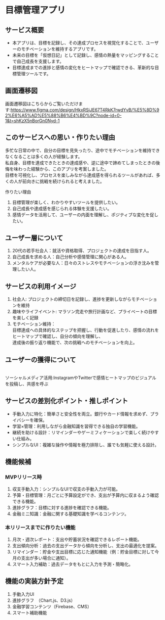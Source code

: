 # 目標管理アプリ
## サービス概要
- 本アプリは、目標を記録し、その達成プロセスを視覚化することで、ユーザーのモチベーションを維持するアプリです。
- 未来の目標を「仮想日記」として記録し、感情の熱量をマッピングすることで自己成長を支援します。
- 目標達成までの進捗と感情の変化をヒートマップで確認できる、革新的な目標管理ツールです。

## 画面遷移図
画面遷移図はこちらからご覧いただけます:https://www.figma.com/design/HkxRSjJE67T4RkK7rwdYvB/%E5%8D%92%E6%A5%AD%E5%88%B6%E4%BD%9C?node-id=0-1&t=shKzX5nBorGn0Nyd-1

##  このサービスへの思い・作りたい理由
多忙な日常の中で、自分の目標を見失ったり、途中でモチベーションを維持できなくなることは多くの人が経験します。
<br>私自身、目標を達成できたときの達成感や、逆に途中で諦めてしまったときの後悔を味わった経験から、このアプリを考案しました。
<br>目標を可視化し、プロセスを楽しみながら達成感を得られるツールがあれば、多くの人が前向きに挑戦を続けられると考えました。

作りたい理由
1. 目標管理が楽しく、わかりやすいツールを提供したい。
2. 自己成長や達成感を感じられる体験を支援したい。
3. 感情データを活用して、ユーザーの内面を理解し、ポジティブな変化を促したい。

## ユーザー層について
1. 20代の若手社会人：就活や資格取得、プロジェクトの達成を目指す人。
2. 自己成長を求める人：自己分析や感情管理に関心がある人。
3. メンタルケアが必要な人：日々のストレスやモチベーションの浮き沈みを管理したい人。

## サービスの利用イメージ
1. 社会人: プロジェクトの締切日を記録し、進捗を更新しながらモチベーションを維持
2. 趣味やライフイベント: マラソン完走や旅行計画など、プライベートの目標を楽しく記録
3. モチベーション維持：
<br>目標達成への具体的なステップを把握し、行動を促進したり、感情の流れをヒートマップで確認し、自分の傾向を理解し、<br>達成後の振り返り機能で、次の挑戦へのモチベーションを向上。

## ユーザーの獲得について
<br>ソーシャルメディア活用:InstagramやTwitterで感情ヒートマップのビジュアルを投稿し、共感を呼ぶ


## サービスの差別化ポイント・推しポイント
- 手動入力に特化：簡単さと安全性を両立。銀行やカード情報を求めず、プライバシーを確保。
- 学習×管理：利用しながら金融知識を習得できる独自の学習機能。
- 継続を助ける設計：リマインダーやゲーミフィケーションで楽しく続けやすい仕組み。
- シンプルなUI：複雑な操作や情報を極力排除し、誰でも気軽に使える設計。

## 機能候補
### MVPリリース時
1. 収支手動入力：シンプルなUIで収支の手動入力が可能。
2. 予算・目標管理：月ごとに予算設定ができ、支出が予算内に収まるよう確認できる機能。
3. 進捗グラフ：目標に対する進捗を確認できる機能。
4. 金融ミニ知識：金融に関する基礎知識を学べるコンテンツ。
### 本リリースまでに作りたい機能
1. 月次・週次レポート：支出や貯蓄状況を確認できるレポート機能。
2. 支出傾向分析：過去の支出データから傾向を分析し、支出の最適化を提案。
3. リマインダー：貯金や支出目標に応じた通知機能（例：貯金目標に対して今月の支出が多い場合に通知）。
4. スマート入力補助：過去データをもとに入力を予測・簡略化。

## 機能の実装方針予定
1. 手動入力UI
2. 進捗グラフ　（Chart.js、D3.js）
3. 金融学習コンテンツ（Firebase、CMS）
4. スマート補助機能